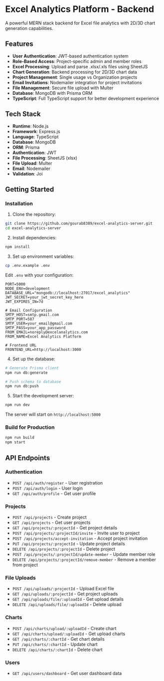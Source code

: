 # Excel Analytics Platform - Backend

A powerful MERN stack backend for Excel file analytics with 2D/3D chart generation capabilities.

## Features

- **User Authentication**: JWT-based authentication system
- **Role-Based Access**: Project-specific admin and member roles
- **Excel Processing**: Upload and parse .xlsx/.xls files using SheetJS
- **Chart Generation**: Backend processing for 2D/3D chart data
- **Project Management**: Single usage vs Organization projects
- **Email Invitations**: Nodemailer integration for project invitations
- **File Management**: Secure file upload with Multer
- **Database**: MongoDB with Prisma ORM
- **TypeScript**: Full TypeScript support for better development experience

## Tech Stack

- **Runtime**: Node.js
- **Framework**: Express.js
- **Language**: TypeScript
- **Database**: MongoDB
- **ORM**: Prisma
- **Authentication**: JWT
- **File Processing**: SheetJS (xlsx)
- **File Upload**: Multer
- **Email**: Nodemailer
- **Validation**: Joi

## Getting Started

### Installation

1. Clone the repository:
```bash
git clone https://github.com/gourab8389/excel-analytics-server.git
cd excel-analytics-server
```

2. Install dependencies:
```bash
npm install
```

3. Set up environment variables:
```bash
cp .env.example .env
```

Edit `.env` with your configuration:
```env
PORT=5000
NODE_ENV=development
DATABASE_URL="mongodb://localhost:27017/excel_analytics"
JWT_SECRET=your_jwt_secret_key_here
JWT_EXPIRES_IN=7d

# Email Configuration
SMTP_HOST=smtp.gmail.com
SMTP_PORT=587
SMTP_USER=your_email@gmail.com
SMTP_PASS=your_app_password
FROM_EMAIL=noreply@excelanalytics.com
FROM_NAME=Excel Analytics Platform

# Frontend URL
FRONTEND_URL=http://localhost:3000
```

4. Set up the database:
```bash
# Generate Prisma client
npm run db:generate

# Push schema to database
npm run db:push
```

5. Start the development server:
```bash
npm run dev
```

The server will start on `http://localhost:5000`

### Build for Production

```bash
npm run build
npm start
```

## API Endpoints

### Authentication
- `POST /api/auth/register` - User registration
- `POST /api/auth/login` - User login
- `GET /api/auth/profile` - Get user profile

### Projects
- `POST /api/projects` - Create project
- `GET /api/projects` - Get user projects
- `GET /api/projects/:projectId` - Get project details
- `POST /api/projects/:projectId/invite` - Invite user to project
- `POST /api/projects/accept-invitation` - Accept project invitation
- `PUT /api/projects/:projectId` - Update project details
- `DELETE /api/projects/:projectId` - Delete project
- `POST /api/projects/:projectId/update-member` - Update member role
- `DELETE /api/projects/:projectId/remove-member` - Remove a member from project

### File Uploads
- `POST /api/uploads/:projectId` - Upload Excel file
- `GET /api/uploads/:projectId` - Get project uploads
- `GET /api/uploads/file/:uploadId` - Get upload details
- `DELETE /api/uploads/file/:uploadId` - Delete upload

### Charts
- `POST /api/charts/upload/:uploadId` - Create chart
- `GET /api/charts/upload/:uploadId` - Get upload charts
- `GET /api/charts/:chartId` - Get chart details
- `PUT /api/charts/:chartId` - Update chart
- `DELETE /api/charts/:chartId` - Delete chart

### Users
- `GET /api/users/dashboard` - Get user dashboard data
